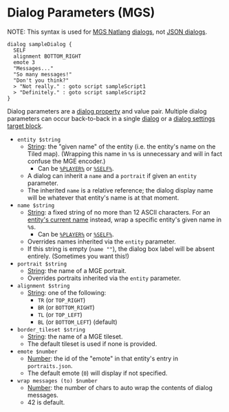 # Dialog Parameters (MGS)

NOTE: This syntax is used for [MGS Natlang](../mgs/mgs_natlang) [dialogs](../mgs/dialogs_mgs), not [JSON dialogs](../dialogs/dialogs_json).

```mgs{3-4}
dialog sampleDialog {
  SELF
  alignment BOTTOM_RIGHT
  emote 3
  "Messages..."
  "So many messages!"
  "Don't you think?"
  > "Not really." : goto script sampleScript1
  > "Definitely." : goto script sampleScript2
}
```

Dialog parameters are a [dialog property](../dialogs/dialog_properties) and value pair. Multiple dialog parameters can occur back-to-back in a single [dialog](../mgs/dialogs_mgs) or a [dialog settings target block](../mgs/dialog_settings_target_block).

- `entity $string`
	- [String](../mgs/variables_mgs#string): the "given name" of the entity (i.e. the entity's name on the Tiled map). (Wrapping this name in `%`s is unnecessary and will in fact confuse the MGE encoder.)
		- Can be [`%PLAYER%`](../entities/relative_references.md#player) or [`%SELF%`](../entities/relative_references.md#self).
	- A dialog can inherit a `name` and a `portrait` if given an `entity` parameter.
	- The inherited `name` is a relative reference; the dialog display name will be whatever that entity's name is at that moment.
- `name $string`
	- [String](../mgs/variables_mgs#string): a fixed string of no more than 12 ASCII characters. For an [entity's current name](../scripts/printing_current_values) instead, wrap a specific entity's given name in `%`s.
		- Can be [`%PLAYER%`](../entities/relative_references.md#player) or [`%SELF%`](../entities/relative_references.md#self).
	- Overrides names inherited via the `entity` parameter.
	- If this string is empty (`name ""`), the dialog box label will be absent entirely. (Sometimes you want this!)
- `portrait $string`
	- [String](../mgs/variables_mgs#string): the name of a MGE portrait.
	- Overrides portraits inherited via the `entity` parameter.
- `alignment $string`
	- [String](../mgs/variables_mgs#string): one of the following:
		- `TR` (or `TOP_RIGHT`)
		- `BR` (or `BOTTOM_RIGHT`)
		- `TL` (or `TOP_LEFT`)
		- `BL` (or `BOTTOM_LEFT`) (default)
- `border_tileset $string`
	- [String](../mgs/variables_mgs#string): the name of a MGE tileset.
	- The default tileset is used if none is provided.
- `emote $number`
	- [Number](../variables_mgs#number): the id of the "emote" in that entity's entry in `portraits.json`.
	- The default emote (`0`) will display if not specified.
- `wrap messages (to) $number`
	- [Number](../mgs/variables_mgs#number): the number of chars to auto wrap the contents of dialog messages.
	- 42 is default.
 